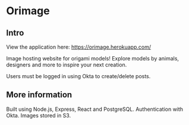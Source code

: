 # Orimage
## Intro
View the application here: https://orimage.herokuapp.com/

Image hosting website for origami models!
Explore models by animals, designers and more to inspire your next creation.

Users must be logged in using Okta to create/delete posts.

## More information
Built using Node.js, Express, React and PostgreSQL.
Authentication with Okta.
Images stored in S3.
